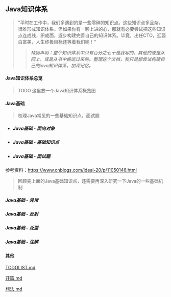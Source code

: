 ## Java知识体系
>"平时在工作中，我们多遇到的是一些零碎的知识点。这些知识点多且杂，很难形成知识体系。但如果你有一颗上进的心，那就有必要尝试把这些知识点连成线，织成面，逐步构建完善自己的知识体系。毕竟，出任CTO，迎娶白富美，人生终极目标还等着我们呢！"
>>*特别声明：整个知识体系中只有百分之七十是我写的，其他的或是从网上，或是从书中搬运过来的。整理这个文档，我只是想尝试构建自己的java知识体系，加深记忆。*

#### Java知识体系总览
>    TODO  这里放一个Java知识体系概览图
>

#### Java基础

> 梳理Java常见的一些基础知识点，面试题

- ##### Java基础 - 面向对象

- ##### Java基础 - 基础知识点

- ##### Java基础 - 面试题

参考资料：https://www.cnblogs.com/ideal-20/p/11050146.html

> 回顾完上面的Java基础知识点，还需要再深入研究一下Java的一些基础机制

##### Java基础 - 异常



##### Java基础 - 反射



##### Java基础 - 泛型



##### Java基础 - 注解











#### 其他

[TODOLIST.md](./TODOLIST.md)

[开篇.md](./开篇.md)

[想法.md](./想法.md)
